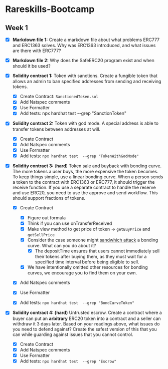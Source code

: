 # Rareskills-Bootcamp

## Week 1

- [x] **Markdown file 1:** Create a markdown file about what problems ERC777 and ERC1363 solves. Why was ERC1363 introduced, and what issues are there with ERC777?
- [x] **Markdown file 2:** Why does the SafeERC20 program exist and when should it be used?
- [x] **Solidity contract 1:** Token with sanctions. Create a fungible token that allows an admin to ban specified addresses from sending and receiving tokens.

  - [x] Create Contract: `SanctionedToken.sol`
  - [x] Add Natspec comments
  - [x] Use Formatter
  - [x] Add tests: npx hardhat test  --grep "SanctionToken"

- [x] **Solidity contract 2:** Token with god mode. A special address is able to transfer tokens between addresses at will.

  - [x] Create Contract
  - [x] Add Natspec comments
  - [x] Use Formatter
  - [x] Add tests: `npx hardhat test  --grep "TokenWithGodMode"`

- [x] **Solidity contract 3:** (**hard**) Token sale and buyback with bonding curve. The more tokens a user buys, the more expensive the token becomes. To keep things simple, use a linear bonding curve. When a person sends a token to the contract with ERC1363 or ERC777, it should trigger the receive function. If you use a separate contract to handle the reserve and use ERC20, you need to use the approve and send workflow. This should support fractions of tokens.

  - [x] Create Contract
    - [x] Figure out formula
    - [x] Think if you can use onTransferReceived
    - [x] Make view method to get price of token -> `getBuyPrice` and `getSellPrice`
    - [x] Consider the case someone might [sandwhich attack](https://medium.com/coinmonks/defi-sandwich-attack-explain-776f6f43b2fd) a bonding curve. What can you do about it?
      - [x] The depositTime ensures that users cannot immediately sell their tokens after buying them, as they must wait for a specified time interval before being eligible to sell.
    - [x] We have intentionally omitted other resources for bonding curves, we encourage you to find them on your own.
  - [x] Add Natspec comments
  - [x] Use Formatter
  - [x] Add tests: `npx hardhat test  --grep "BondCurveToken"`
  

- [x] **Solidity contract 4: (hard)** Untrusted escrow. Create a contract where a buyer can put an **arbitrary** ERC20 token into a contract and a seller can withdraw it 3 days later. Based on your readings above, what issues do you need to defend against? Create the safest version of this that you can while guarding against issues that you cannot control.
  - [x] Create Contract
  - [x] Add Natspec comments
  - [x] Use Formatter
  - [x] Add tests: `npx hardhat test  --grep "Escrow"`
